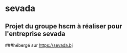 # sevada

## Projet du groupe hscm à réaliser pour l'entreprise sevada

###hébergé sur https://sevada.bj
